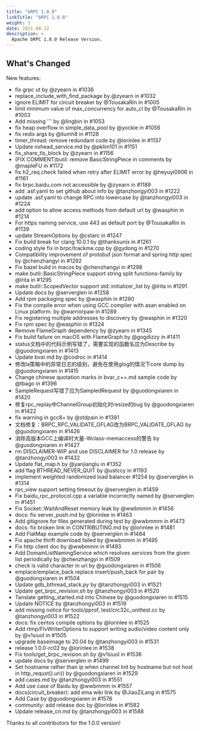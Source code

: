 ```yaml
---
title: "bRPC 1.0.0"
linkTitle: "bRPC 1.0.0"
weight: 3
date: 2021-08-12
description: >
  Apache bRPC 1.0.0 Release Version.
---
```

## What's Changed
New features:
* fix grpc ut by @zyearn in #1036
* replace_include_with_find_package by @zyearn in #1032
* ignore ELIMIT for circuit breaker by @TousakaRin in #1005
* limit minimum value of max_concurrency for auto_cl by @TousakaRin in #1003
* Add missing '`' by @lingbin in #1053
* fix heap overflow in simple_data_pool by @yockie in #1056
* fix redis args by @liumh8 in #1128
* timer_thread: remove redundant code by @lorinlee in #1137
* Update nshead_service.md by @pklim101 in #1151
* fix_share_tls_block by @zyearn in #1156
* (FIX COMMENT)butil: remove BasicStringPiece in comments by @mapleFU in #1172
* fix h2_req check failed when retry after ELIMIT error by @heyuyi0906 in #1161
* fix brpc.baidu.com not accessible by @zyearn in #1189
* add .asf.yaml to set github about info by @tanzhongyi003 in #1222
* update .asf.yaml to change RPC into lowercase by @tanzhongyi003 in #1224
* add option to allow access methods from default url by @wasphin in #1214
* For https naming service, use 443 as default port by @TousakaRin in #1139
* update StreamOptions by @cstarc in #1247
* Fix build break for clang 10.0.1 by @thanksunix in #1261
* coding style fix in brpc/trackme.cpp by @gydong in #1270
* Compatibility improvement of protobuf json format and spring http spec by @chenzhangyi in #1292
* Fix bazel build in macos by @chenzhangyi in #1298
* make butil::BasicStringPiece support string split functions-family by @lrita in #1295
* make butil::ScopedVector support std::initializer_list by @lrita in #1291
* Update docs by @serverglen in #1258
* Add rpm packaging spec by @wasphin in #1290
* Fix the compile error when using GCC compiler with asan enabled on Linux platform. by @warriorpaw in #1289
* Fix registering multiple addresses to discovery by @wasphin in #1320
* Fix rpm spec by @wasphin in #1324
* Remove FlameGraph dependency by @zyearn in #1345
* Fix build failure on macOS with FlameGraph by @gogdizzy in #1411
* status文档中的代码示例写错了，需要实现的函数名应为Describe by @guodongxiaren in #1413
* Update bvar.md by @codroc in #1414
* 修改la策略中的异常日志的级别，避免在使用glog的情况下core dump by @guodongxiaren in #1415
* Change chinese quotation marks in bvar_c++.md sample code by @tbago in #1396
* SampleRequest写错了应为SampledRequest by @guodongxiaren in #1420
* 修复rpc_replay中ChannelGroup初始化时resize的bug by @guodongxiaren in #1422
* fix warning in gcc8+ by @stdpain in #1381
* 文档修复：BRPC_RPC_VALIDATE_GFLAG改为BRPC_VALIDATE_GFLAG by @guodongxiaren in #1426
* 消除高版本GCC上编译时大量-Wclass-memaccess的警告 by @guodongxiaren in #1427
* rm DISCLAIMER-WIP and use DISCLAIMER for 1.0 release by @tanzhongyi003 in #1432
* Update flat_map.h by @yanjianglu in #1352
* add flag BTHREAD_NEVER_QUIT by @ustccy in #1193
* implement weighted randomized load balancer #1254 by @serverglen in #1314
* rpc_view support setting timeout by @serverglen in #1459
* Fix baidu_rpc_protocol.cpp a variable incorrectly named by @serverglen in #1451
* Fix Socket::WaitAndReset memory leak by @wwbmmm in #1456
* docs: fix server_push.md by @lorinlee in #1463
* Add gitignore for files generated during test by @wwbmmm in #1473
* docs: fix broken link in CONTRIBUTING.md by @lorinlee in #1481
* Add FlatMap example code by @serverglen in #1484
* Fix apache thrift download failed by @wwbmmm in #1495
* Fix http client doc by @wwbmmm in #1493
* Add DomainListNamingService which resolves services from the given list periodically by @chenzhangyi in #1509
* check is valid character in uri by @guodongxiaren in #1506
* emplace/emplace_back replace insert/push_back for pair by @guodongxiaren in #1504
* Update gdb_bthread_stack.py by @tanzhongyi003 in #1521
* Update get_brpc_revision.sh by @tanzhongyi003 in #1520
* Tanslate getting_started.md into Chinese by @guodongxiaren in #1515
* Update NOTICE by @tanzhongyi003 in #1519
* add missing notice for tools/pprof, test/crc32c_unittest.cc by @tanzhongyi003 in #1522
* docs: fix centos compile options by @lorinlee in #1525
* Add rtmp/FlvWriterOptions to support writing audio/video content only by @v1siuol in #1505
* upgrade baseimage to 20.04 by @tanzhongyi003 in #1531
* release 1.0.0-rc02 by @lorinlee in #1538
* Fix tools/get_brpc_revision.sh by @v1siuol in #1536
* update docs by @serverglen in #1499
* Set hostname rather than ip when channel Init by hostname but not host in http_requst().uri() by @guodongxiaren in #1529
* add cases.md by @tanzhongyi003 in #1551
* Add use case of Baidu by @wwbmmm in #1557
* docs(circuit_breaker): add ema wiki link by @JiaoZiLang in #1575
* Add Case by @guodongxiaren in #1576
* community: add release doc by @lorinlee in #1582
* Update release_cn.md by @tanzhongyi003 in #1588

Thanks to all contributors for the 1.0.0 version!